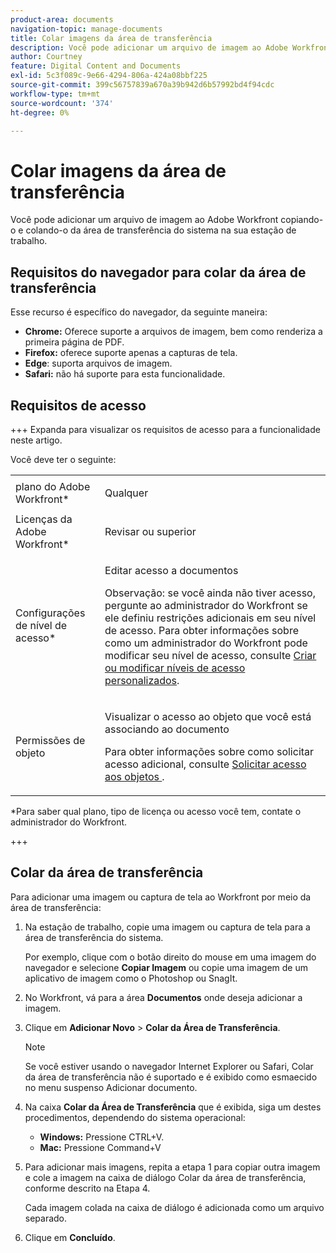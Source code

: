 ```yaml
---
product-area: documents
navigation-topic: manage-documents
title: Colar imagens da área de transferência
description: Você pode adicionar um arquivo de imagem ao Adobe Workfront copiando-o e colando-o da área de transferência do sistema na sua estação de trabalho.
author: Courtney
feature: Digital Content and Documents
exl-id: 5c3f089c-9e66-4294-806a-424a08bbf225
source-git-commit: 399c56757839a670a39b942d6b57992bd4f94cdc
workflow-type: tm+mt
source-wordcount: '374'
ht-degree: 0%

---
```


# Colar imagens da área de transferência

Você pode adicionar um arquivo de imagem ao Adobe Workfront copiando-o e colando-o da área de transferência do sistema na sua estação de trabalho. 

## Requisitos do navegador para colar da área de transferência

Esse recurso é específico do navegador, da seguinte maneira:

* **Chrome:** Oferece suporte a arquivos de imagem, bem como renderiza a primeira página de PDF.
* **Firefox:** oferece suporte apenas a capturas de tela.
* **Edge**: suporta arquivos de imagem.
* **Safari:** não há suporte para esta funcionalidade.

## Requisitos de acesso

+++ Expanda para visualizar os requisitos de acesso para a funcionalidade neste artigo.

Você deve ter o seguinte:

<table style="table-layout:auto"> 
 <col> 
 </col> 
 <col> 
 </col> 
 <tbody> 
  <tr> 
   <td role="rowheader">plano do Adobe Workfront*</td> 
   <td> <p> Qualquer</p> </td> 
  </tr> 
  <tr> 
   <td role="rowheader">Licenças da Adobe Workfront*</td> 
   <td> <p>Revisar ou superior</p> </td> 
  </tr> 
  <tr> 
   <td role="rowheader">Configurações de nível de acesso*</td> 
   <td> <p>Editar acesso a documentos</p> <p>Observação: se você ainda não tiver acesso, pergunte ao administrador do Workfront se ele definiu restrições adicionais em seu nível de acesso. Para obter informações sobre como um administrador do Workfront pode modificar seu nível de acesso, consulte <a href="../../administration-and-setup/add-users/configure-and-grant-access/create-modify-access-levels.md" class="MCXref xref">Criar ou modificar níveis de acesso personalizados</a>.</p> </td> 
  </tr> 
  <tr> 
   <td role="rowheader">Permissões de objeto</td> 
   <td> <p>Visualizar o acesso ao objeto que você está associando ao documento</p> <p>Para obter informações sobre como solicitar acesso adicional, consulte <a href="../../workfront-basics/grant-and-request-access-to-objects/request-access.md" class="MCXref xref">Solicitar acesso aos objetos </a>.</p> </td> 
  </tr> 
 </tbody> 
</table>

&#42;Para saber qual plano, tipo de licença ou acesso você tem, contate o administrador do Workfront.

+++

## Colar da área de transferência

Para adicionar uma imagem ou captura de tela ao Workfront por meio da área de transferência:

1. Na estação de trabalho, copie uma imagem ou captura de tela para a área de transferência do sistema.

   Por exemplo, clique com o botão direito do mouse em uma imagem do navegador e selecione **Copiar Imagem** ou copie uma imagem de um aplicativo de imagem como o Photoshop ou SnagIt.

1. No Workfront, vá para a área **Documentos** onde deseja adicionar a imagem.
1. Clique em **Adicionar Novo** > **Colar da Área de Transferência**.

   >[!NOTE]
   >
   >Se você estiver usando o navegador Internet Explorer ou Safari, Colar da área de transferência não é suportado e é exibido como esmaecido no menu suspenso Adicionar documento.

1. Na caixa **Colar da Área de Transferência** que é exibida, siga um destes procedimentos, dependendo do sistema operacional:

   * **Windows:** Pressione CTRL+V.
   * **Mac:** Pressione Command+V

1. Para adicionar mais imagens, repita a etapa 1 para copiar outra imagem e cole a imagem na caixa de diálogo Colar da área de transferência, conforme descrito na Etapa 4.

   Cada imagem colada na caixa de diálogo é adicionada como um arquivo separado.

1. Clique em **Concluído**.
